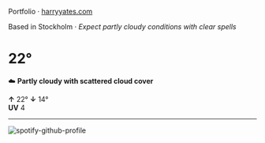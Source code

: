 Portfolio · [harryyates.com](https://harryyates.com)

<!-- WEATHER_START -->
Based in Stockholm · *Expect partly cloudy conditions with clear spells*

# 22°
☁️ **Partly cloudy with scattered cloud cover**

**↑** 22° **↓** 14°  
**UV** 4

---
<!-- WEATHER_END -->

<p align="left">
  <a>
    <img src="https://spotify-github-profile.kittinanx.com/api/view?uid=bigbello&cover_image=true&theme=natemoo-re&show_offline=true&background_color=121212&interchange=false&bar_color=53b14f&bar_color_cover=false" alt="spotify-github-profile">
  </a>
</p>